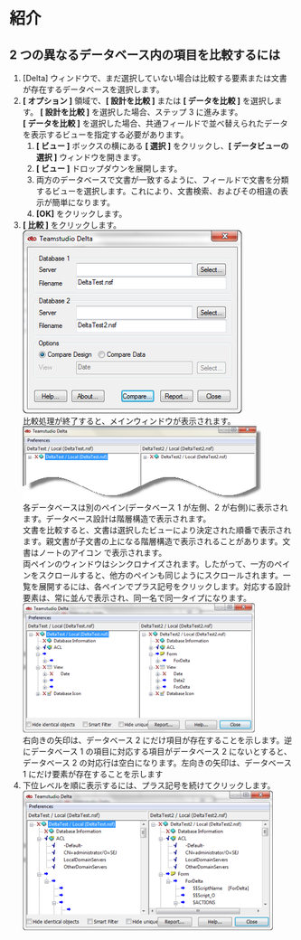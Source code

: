 # 紹介

## 2 つの異なるデータベース内の項目を比較するには
1. [Delta] ウィンドウで、まだ選択していない場合は比較する要素または文書が存在するデータベースを選択します。
2. **[ オプション ]** 領域で、**[ 設計を比較 ]** または **[ データを比較 ]** を選択します。 **[ 設計を比較 ]** を選択した場合、ステップ 3 に進みます。  
   **[ データを比較 ]** を選択した場合、共通フィールドで並べ替えられたデータを表示するビューを指定する必要があります。
    1. **[ ビュー ]** ボックスの横にある **[ 選択 ]** をクリックし、**[ データビューの選択 ]** ウィンドウを開きます。
    2. **[ ビュー ]** ドロップダウンを展開します。
    3. 両方のデータベースで文書が一致するように、フィールドで文書を分類するビューを選択します。これにより、文書検索、およびその相違の表示が簡単になります。
    4. **[OK]** をクリックします。
3. **[ 比較 ]** をクリックします。  
   ![Select Db](img/comparing.png)  
   比較処理が終了すると、メインウィンドウが表示されます。  
   ![Main Window](img/comparing2.png)  
   各データベースは別のペイン(データベース 1 が左側、2 が右側)に表示されます。データベース設計は階層構造で表示されます。  
   文書を比較すると、文書は選択したビューにより決定された順番で表示されます。親文書が子文書の上になる階層構造で表示されることがあります。文書はノートのアイコン で表示されます。  
   両ペインのウィンドウはシンクロナイズされます。したがって、一方のペインをスクロールすると、他方のペインも同じようにスクロールされます。一覧を展開するには、各ペインでプラス記号をクリックします。対応する設計要素は、常に並んで表示され、同一名で同一タイプになります。  
   ![Main Window](img/comparing3.png)  
   右向きの矢印は、データベース 2 にだけ項目が存在することを示します。逆にデータベース 1 の項目に対応する項目がデータベース 2 にないとすると、データベース 2 の対応行は空白になります。左向きの矢印は、データベース 1 にだけ要素が存在することを示します
4. 下位レベルを順に表示するには、プラス記号を続けてクリックします。  
   ![Drill Down](img/comparing4.png)